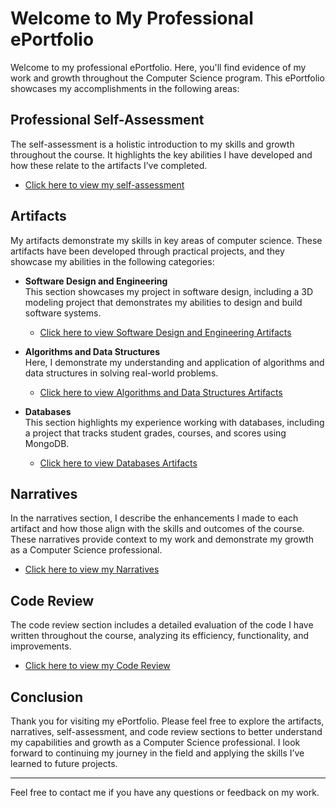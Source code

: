 # Welcome to My Professional ePortfolio

Welcome to my professional ePortfolio. Here, you'll find evidence of my work and growth throughout the Computer Science program. This ePortfolio showcases my accomplishments in the following areas:

## Professional Self-Assessment
The self-assessment is a holistic introduction to my skills and growth throughout the course. It highlights the key abilities I have developed and how these relate to the artifacts I’ve completed.  
- [Click here to view my self-assessment](self-assessment/README.md)

## Artifacts
My artifacts demonstrate my skills in key areas of computer science. These artifacts have been developed through practical projects, and they showcase my abilities in the following categories:
- **Software Design and Engineering**  
  This section showcases my project in software design, including a 3D modeling project that demonstrates my abilities to design and build software systems.
  - [Click here to view Software Design and Engineering Artifacts](artifacts/software-design-and-engineering/)

- **Algorithms and Data Structures**  
  Here, I demonstrate my understanding and application of algorithms and data structures in solving real-world problems.
  - [Click here to view Algorithms and Data Structures Artifacts](artifacts/algorithms-and-data-structure/)

- **Databases**  
  This section highlights my experience working with databases, including a project that tracks student grades, courses, and scores using MongoDB.  
  - [Click here to view Databases Artifacts](artifacts/databases/)
 
## Narratives
In the narratives section, I describe the enhancements I made to each artifact and how those align with the skills and outcomes of the course. These narratives provide context to my work and demonstrate my growth as a Computer Science professional.  
- [Click here to view my Narratives](narratives/)

## Code Review
The code review section includes a detailed evaluation of the code I have written throughout the course, analyzing its efficiency, functionality, and improvements. 
- [Click here to view my Code Review](code-review/code-review.md)

## Conclusion
Thank you for visiting my ePortfolio. Please feel free to explore the artifacts, narratives, self-assessment, and code review sections to better understand my capabilities and growth as a Computer Science professional. I look forward to continuing my journey in the field and applying the skills I’ve learned to future projects.

---

Feel free to contact me if you have any questions or feedback on my work.
